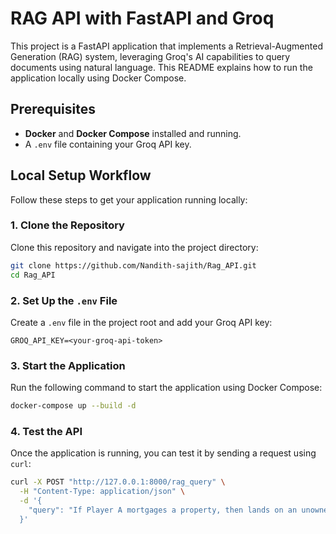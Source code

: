# RAG API with FastAPI and Groq

This project is a FastAPI application that implements a Retrieval-Augmented Generation (RAG) system, leveraging Groq's AI capabilities to query documents using natural language. This README explains how to run the application locally using Docker Compose.

## Prerequisites

- **Docker** and **Docker Compose** installed and running.
- A `.env` file containing your Groq API key.

## Local Setup Workflow

Follow these steps to get your application running locally:

### 1. Clone the Repository

Clone this repository and navigate into the project directory:

```bash
git clone https://github.com/Nandith-sajith/Rag_API.git
cd Rag_API
```

### 2. Set Up the `.env` File

Create a `.env` file in the project root and add your Groq API key:

```
GROQ_API_KEY=<your-groq-api-token>
```

### 3. Start the Application

Run the following command to start the application using Docker Compose:

```bash
docker-compose up --build -d
```

### 4. Test the API

Once the application is running, you can test it by sending a request using `curl`:

```bash
curl -X POST "http://127.0.0.1:8000/rag_query" \
  -H "Content-Type: application/json" \
  -d '{
    "query": "If Player A mortgages a property, then lands on an unowned property but does not buy it, and Player B later lands on the same property, can Player B auction it and use a Get Out of Jail Free card as part of the bid?"
  }'
```
